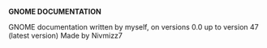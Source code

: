 **GNOME DOCUMENTATION**

GNOME documentation written by myself, on versions 0.0 up to version 47 (latest version) Made by Nivmizz7